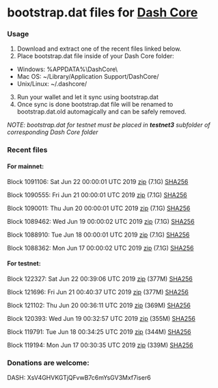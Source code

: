 # bootstrap.dat files for [Dash Core](https://www.dash.org)

### Usage

1. Download and extract one of the recent files linked below.
2. Place bootstrap.dat file inside of your Dash Core folder:
 - Windows: %APPDATA%\DashCore\
 - Mac OS: ~/Library/Application Support/DashCore/
 - Unix/Linux: ~/.dashcore/
3. Run your wallet and let it sync using bootstrap.dat
4. Once sync is done bootstrap.dat file will be renamed to bootstrap.dat.old automagically and can be safely removed.

_NOTE: bootstrap.dat for testnet must be placed in **testnet3** subfolder of corresponding Dash Core folder_

### Recent files

#### For mainnet:

Block 1091106: Sat Jun 22 00:00:01 UTC 2019 [zip](https://dash-bootstrap.ams3.digitaloceanspaces.com/mainnet/2019-06-22/bootstrap.dat.zip) (7.1G) [SHA256](https://dash-bootstrap.ams3.digitaloceanspaces.com/mainnet/2019-06-22/sha256.txt)

Block 1090555: Fri Jun 21 00:00:01 UTC 2019 [zip](https://dash-bootstrap.ams3.digitaloceanspaces.com/mainnet/2019-06-21/bootstrap.dat.zip) (7.1G) [SHA256](https://dash-bootstrap.ams3.digitaloceanspaces.com/mainnet/2019-06-21/sha256.txt)

Block 1090011: Thu Jun 20 00:00:01 UTC 2019 [zip](https://dash-bootstrap.ams3.digitaloceanspaces.com/mainnet/2019-06-20/bootstrap.dat.zip) (7.1G) [SHA256](https://dash-bootstrap.ams3.digitaloceanspaces.com/mainnet/2019-06-20/sha256.txt)

Block 1089462: Wed Jun 19 00:00:02 UTC 2019 [zip](https://dash-bootstrap.ams3.digitaloceanspaces.com/mainnet/2019-06-19/bootstrap.dat.zip) (7.1G) [SHA256](https://dash-bootstrap.ams3.digitaloceanspaces.com/mainnet/2019-06-19/sha256.txt)

Block 1088910: Tue Jun 18 00:00:01 UTC 2019 [zip](https://dash-bootstrap.ams3.digitaloceanspaces.com/mainnet/2019-06-18/bootstrap.dat.zip) (7.1G) [SHA256](https://dash-bootstrap.ams3.digitaloceanspaces.com/mainnet/2019-06-18/sha256.txt)

Block 1088362: Mon Jun 17 00:00:02 UTC 2019 [zip](https://dash-bootstrap.ams3.digitaloceanspaces.com/mainnet/2019-06-17/bootstrap.dat.zip) (7.1G) [SHA256](https://dash-bootstrap.ams3.digitaloceanspaces.com/mainnet/2019-06-17/sha256.txt)


#### For testnet:

Block 122327: Sat Jun 22 00:39:06 UTC 2019 [zip](https://dash-bootstrap.ams3.digitaloceanspaces.com/testnet/2019-06-22/bootstrap.dat.zip) (377M) [SHA256](https://dash-bootstrap.ams3.digitaloceanspaces.com/testnet/2019-06-22/sha256.txt)

Block 121696: Fri Jun 21 00:40:37 UTC 2019 [zip](https://dash-bootstrap.ams3.digitaloceanspaces.com/testnet/2019-06-21/bootstrap.dat.zip) (377M) [SHA256](https://dash-bootstrap.ams3.digitaloceanspaces.com/testnet/2019-06-21/sha256.txt)

Block 121102: Thu Jun 20 00:36:11 UTC 2019 [zip](https://dash-bootstrap.ams3.digitaloceanspaces.com/testnet/2019-06-20/bootstrap.dat.zip) (369M) [SHA256](https://dash-bootstrap.ams3.digitaloceanspaces.com/testnet/2019-06-20/sha256.txt)

Block 120393: Wed Jun 19 00:32:57 UTC 2019 [zip](https://dash-bootstrap.ams3.digitaloceanspaces.com/testnet/2019-06-19/bootstrap.dat.zip) (355M) [SHA256](https://dash-bootstrap.ams3.digitaloceanspaces.com/testnet/2019-06-19/sha256.txt)

Block 119791: Tue Jun 18 00:34:25 UTC 2019 [zip](https://dash-bootstrap.ams3.digitaloceanspaces.com/testnet/2019-06-18/bootstrap.dat.zip) (344M) [SHA256](https://dash-bootstrap.ams3.digitaloceanspaces.com/testnet/2019-06-18/sha256.txt)

Block 119194: Mon Jun 17 00:30:35 UTC 2019 [zip](https://dash-bootstrap.ams3.digitaloceanspaces.com/testnet/2019-06-17/bootstrap.dat.zip) (339M) [SHA256](https://dash-bootstrap.ams3.digitaloceanspaces.com/testnet/2019-06-17/sha256.txt)


### Donations are welcome:

DASH: XsV4GHVKGTjQFvwB7c6mYsGV3Mxf7iser6
